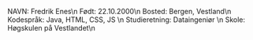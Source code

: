 NAVN: Fredrik Enes\n
Født: 22.10.2000\n
Bosted: Bergen, Vestland\n
Kodespråk: Java, HTML, CSS, JS \n
Studieretning: Dataingeniør \n
Skole: Høgskulen på Vestlandet\n

